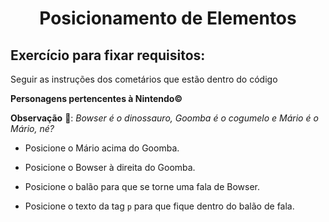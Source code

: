 # <p align="center">Posicionamento de Elementos</p>

## Exercício para fixar requisitos:

Seguir as instruções dos cometários que estão dentro do código


**Personagens pertencentes à Nintendo©**

**Observação** 🔎: _Bowser é o dinossauro, Goomba é o cogumelo e Mário é o Mário, né?_


- Posicione o Mário acima do Goomba.

- Posicione o Bowser à direita do Goomba.

- Posicione o balão para que se torne uma fala de Bowser.

- Posicione o texto da tag `p` para que fique dentro do balão de fala.